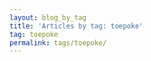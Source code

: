 ```yaml
---
layout: blog_by_tag
title: 'Articles by tag: toepoke'
tag: toepoke
permalink: tags/toepoke/
---
```

